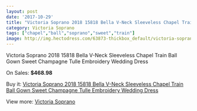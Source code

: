 ```yaml
---
layout: post
date: '2017-10-29'
title: "Victoria Soprano 2018 15818 Bella V-Neck Sleeveless Chapel Train Ball Gown Sweet Champagne Tulle Embroidery Wedding Dress"
category: Victoria Soprano
tags: ["chapel","ball","soprano","sweet","train"]
image: http://img.hectodress.com/63873-thickbox_default/victoria-soprano-2018-15818-bella-v-neck-sleeveless-chapel-train-ball-gown-sweet-champagne-tulle-embroidery-wedding-dress.jpg
---
```

Victoria Soprano 2018 15818 Bella V-Neck Sleeveless Chapel Train Ball Gown Sweet Champagne Tulle Embroidery Wedding Dress

On Sales: **$468.98**
<a href="https://www.hectodress.com/victoria-soprano/20673-victoria-soprano-2018-15818-bella-v-neck-sleeveless-chapel-train-ball-gown-sweet-champagne-tulle-embroidery-wedding-dress.html"><amp-img layout="responsive" width="600" height="600" src="//img.hectodress.com/63873-thickbox_default/victoria-soprano-2018-15818-bella-v-neck-sleeveless-chapel-train-ball-gown-sweet-champagne-tulle-embroidery-wedding-dress.jpg" alt="Victoria Soprano 2018 15818 Bella V-Neck Sleeveless Chapel Train Ball Gown Sweet Champagne Tulle Embroidery Wedding Dress 0" /></a>
<a href="https://www.hectodress.com/victoria-soprano/20673-victoria-soprano-2018-15818-bella-v-neck-sleeveless-chapel-train-ball-gown-sweet-champagne-tulle-embroidery-wedding-dress.html"><amp-img layout="responsive" width="600" height="600" src="//img.hectodress.com/63880-thickbox_default/victoria-soprano-2018-15818-bella-v-neck-sleeveless-chapel-train-ball-gown-sweet-champagne-tulle-embroidery-wedding-dress.jpg" alt="Victoria Soprano 2018 15818 Bella V-Neck Sleeveless Chapel Train Ball Gown Sweet Champagne Tulle Embroidery Wedding Dress 1" /></a>
<a href="https://www.hectodress.com/victoria-soprano/20673-victoria-soprano-2018-15818-bella-v-neck-sleeveless-chapel-train-ball-gown-sweet-champagne-tulle-embroidery-wedding-dress.html"><amp-img layout="responsive" width="600" height="600" src="//img.hectodress.com/63879-thickbox_default/victoria-soprano-2018-15818-bella-v-neck-sleeveless-chapel-train-ball-gown-sweet-champagne-tulle-embroidery-wedding-dress.jpg" alt="Victoria Soprano 2018 15818 Bella V-Neck Sleeveless Chapel Train Ball Gown Sweet Champagne Tulle Embroidery Wedding Dress 2" /></a>
<a href="https://www.hectodress.com/victoria-soprano/20673-victoria-soprano-2018-15818-bella-v-neck-sleeveless-chapel-train-ball-gown-sweet-champagne-tulle-embroidery-wedding-dress.html"><amp-img layout="responsive" width="600" height="600" src="//img.hectodress.com/63878-thickbox_default/victoria-soprano-2018-15818-bella-v-neck-sleeveless-chapel-train-ball-gown-sweet-champagne-tulle-embroidery-wedding-dress.jpg" alt="Victoria Soprano 2018 15818 Bella V-Neck Sleeveless Chapel Train Ball Gown Sweet Champagne Tulle Embroidery Wedding Dress 3" /></a>
<a href="https://www.hectodress.com/victoria-soprano/20673-victoria-soprano-2018-15818-bella-v-neck-sleeveless-chapel-train-ball-gown-sweet-champagne-tulle-embroidery-wedding-dress.html"><amp-img layout="responsive" width="600" height="600" src="//img.hectodress.com/63877-thickbox_default/victoria-soprano-2018-15818-bella-v-neck-sleeveless-chapel-train-ball-gown-sweet-champagne-tulle-embroidery-wedding-dress.jpg" alt="Victoria Soprano 2018 15818 Bella V-Neck Sleeveless Chapel Train Ball Gown Sweet Champagne Tulle Embroidery Wedding Dress 4" /></a>
<a href="https://www.hectodress.com/victoria-soprano/20673-victoria-soprano-2018-15818-bella-v-neck-sleeveless-chapel-train-ball-gown-sweet-champagne-tulle-embroidery-wedding-dress.html"><amp-img layout="responsive" width="600" height="600" src="//img.hectodress.com/63876-thickbox_default/victoria-soprano-2018-15818-bella-v-neck-sleeveless-chapel-train-ball-gown-sweet-champagne-tulle-embroidery-wedding-dress.jpg" alt="Victoria Soprano 2018 15818 Bella V-Neck Sleeveless Chapel Train Ball Gown Sweet Champagne Tulle Embroidery Wedding Dress 5" /></a>
<a href="https://www.hectodress.com/victoria-soprano/20673-victoria-soprano-2018-15818-bella-v-neck-sleeveless-chapel-train-ball-gown-sweet-champagne-tulle-embroidery-wedding-dress.html"><amp-img layout="responsive" width="600" height="600" src="//img.hectodress.com/63875-thickbox_default/victoria-soprano-2018-15818-bella-v-neck-sleeveless-chapel-train-ball-gown-sweet-champagne-tulle-embroidery-wedding-dress.jpg" alt="Victoria Soprano 2018 15818 Bella V-Neck Sleeveless Chapel Train Ball Gown Sweet Champagne Tulle Embroidery Wedding Dress 6" /></a>
<a href="https://www.hectodress.com/victoria-soprano/20673-victoria-soprano-2018-15818-bella-v-neck-sleeveless-chapel-train-ball-gown-sweet-champagne-tulle-embroidery-wedding-dress.html"><amp-img layout="responsive" width="600" height="600" src="//img.hectodress.com/63874-thickbox_default/victoria-soprano-2018-15818-bella-v-neck-sleeveless-chapel-train-ball-gown-sweet-champagne-tulle-embroidery-wedding-dress.jpg" alt="Victoria Soprano 2018 15818 Bella V-Neck Sleeveless Chapel Train Ball Gown Sweet Champagne Tulle Embroidery Wedding Dress 7" /></a>

Buy it: [Victoria Soprano 2018 15818 Bella V-Neck Sleeveless Chapel Train Ball Gown Sweet Champagne Tulle Embroidery Wedding Dress](https://www.hectodress.com/victoria-soprano/20673-victoria-soprano-2018-15818-bella-v-neck-sleeveless-chapel-train-ball-gown-sweet-champagne-tulle-embroidery-wedding-dress.html "Victoria Soprano 2018 15818 Bella V-Neck Sleeveless Chapel Train Ball Gown Sweet Champagne Tulle Embroidery Wedding Dress")

View more: [Victoria Soprano](https://www.hectodress.com/346-victoria-soprano "Victoria Soprano")